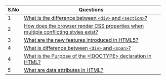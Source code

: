 | S.No | Questions                                                                                      |
|------|-----------------------------------------------------------------------------------------------|
| 1    | [What is the difference between `<div>` and `<section>`?](questions.md#1-what-is-the-difference-between-div-and-section) |
| 2    | [How does the browser render CSS properties when multiple conflicting styles exist?](questions.md##2-how-does-the-browser-render-css-properties-when-multiple-conflicting-styles-exist) |
| 3    | [What are the new features introduced in HTML5?](questions.md#3-what-are-the-new-features-introduced-in-html5) |
| 4    | [What is difference between `<div>` and `<span>`?](questions.md#4-what-is-difference-between-div-and-span) |
| 4    | [What is the Purpose of the <!DOCTYPE> declaration in HTML?](questions.md#5-what-is-the-purpose-of-the-doctype-declaration-in-html) |
| 5    | [What are data attributes in HTML?](questions.md#6-what-are-data-attributes-in-html) |

